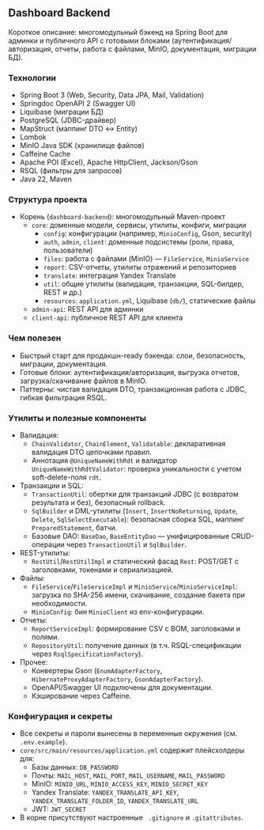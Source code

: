 ## Dashboard Backend

Короткое описание: многомодульный бэкенд на Spring Boot для админки и публичного API с готовыми блоками (аутентификация/авторизация, отчеты, работа с файлами, MinIO, документация, миграции БД).

### Технологии
- Spring Boot 3 (Web, Security, Data JPA, Mail, Validation)
- Springdoc OpenAPI 2 (Swagger UI)
- Liquibase (миграции БД)
- PostgreSQL (JDBC-драйвер)
- MapStruct (маппинг DTO ↔ Entity)
- Lombok
- MinIO Java SDK (хранилище файлов)
- Caffeine Cache
- Apache POI (Excel), Apache HttpClient, Jackson/Gson
- RSQL (фильтры для запросов)
- Java 22, Maven

### Структура проекта
- Корень (`dashboard-backend`): многомодульный Maven-проект
  - `core`: доменные модели, сервисы, утилиты, конфиги, миграции
    - `config`: конфигурации (например, `MinioConfig`, Gson, security)
    - `auth`, `admin`, `client`: доменные подсистемы (роли, права, пользователи)
    - `files`: работа с файлами (MinIO) — `FileService`, `MinioService`
    - `report`: CSV-отчеты, утилиты отражений и репозиториев
    - `translate`: интеграция Yandex Translate
    - `util`: общие утилиты (валидация, транзакции, SQL-билдер, REST и др.)
    - `resources`: `application.yml`, Liquibase (`db/`), статические файлы
  - `admin-api`: REST API для админки
  - `client-api`: публичное REST API для клиента

### Чем полезен
- Быстрый старт для продакшн-ready бэкенда: слои, безопасность, миграции, документация.
- Готовые блоки: аутентификация/авторизация, выгрузка отчетов, загрузка/скачивание файлов в MinIO.
- Паттерны: чистая валидация DTO, транзакционная работа с JDBC, гибкая фильтрация RSQL.

### Утилиты и полезные компоненты
- Валидация:
  - `ChainValidator`, `ChainElement`, `Validatable`: декларативная валидация DTO цепочками правил.
  - Аннотация `@UniqueNameWithRdt` и валидатор `UniqueNameWithRdtValidator`: проверка уникальности с учетом soft-delete-поля `rdt`.
- Транзакции и SQL:
  - `TransactionUtil`: обертки для транзакций JDBC (с возвратом результата и без), безопасный rollback.
  - `SqlBuilder` и DML-утилиты (`Insert`, `InsertNoReturning`, `Update`, `Delete`, `SqlSelectExecutable`): безопасная сборка SQL, маппинг `PreparedStatement`, батчи.
  - Базовые DAO: `BaseDao`, `BaseEntityDao` — унифицированные CRUD-операции через `TransactionUtil` и `SqlBuilder`.
- REST-утилиты:
  - `RestUtil`/`RestUtilImpl` и статический фасад `Rest`: POST/GET с заголовками, токенами и сериализацией.
- Файлы:
  - `FileService`/`FileServiceImpl` и `MinioService`/`MinioServiceImpl`: загрузка по SHA-256 имени, скачивание, создание бакета при необходимости.
  - `MinioConfig`: бин `MinioClient` из env-конфигурации.
- Отчеты:
  - `ReportServiceImpl`: формирование CSV с BOM, заголовками и полями.
  - `RepositoryUtil`: получение данных (в т.ч. RSQL-спецификации через `RsqlSpecificationFactory`).
- Прочее:
  - Конвертеры Gson (`EnumAdapterFactory`, `HibernateProxyAdapterFactory`, `GsonAdapterFactory`).
  - OpenAPI/Swagger UI подключены для документации.
  - Кэширование через Caffeine.

### Конфигурация и секреты
- Все секреты и пароли вынесены в переменные окружения (см. `.env.example`).
- `core/src/main/resources/application.yml` содержит плейсхолдеры для:
  - Базы данных: `DB_PASSWORD`
  - Почты: `MAIL_HOST`, `MAIL_PORT`, `MAIL_USERNAME`, `MAIL_PASSWORD`
  - MinIO: `MINIO_URL`, `MINIO_ACCESS_KEY`, `MINIO_SECRET_KEY`
  - Yandex Translate: `YANDEX_TRANSLATE_API_KEY`, `YANDEX_TRANSLATE_FOLDER_ID`, `YANDEX_TRANSLATE_URL`
  - JWT: `JWT_SECRET`
- В корне присутствуют настроенные `
.gitignore` и `.gitattributes`.


